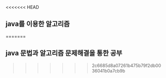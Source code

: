 <<<<<<< HEAD
## java를 이용한 알고리즘 
=======
## java 문법과 알고리즘 문제해결을 통한 공부
>>>>>>> 2c6685d8a07261b475b79f2db0036041b0a7cb9b
